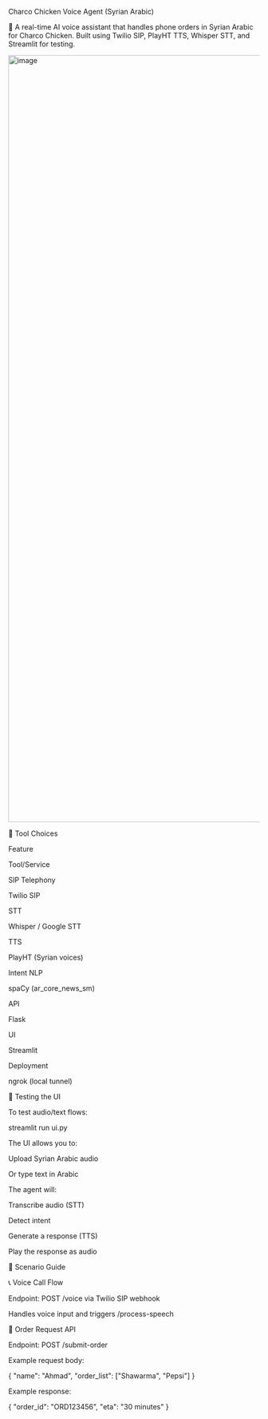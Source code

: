 Charco Chicken Voice Agent (Syrian Arabic)

👋 A real-time AI voice assistant that handles phone orders in Syrian Arabic for Charco Chicken. Built using Twilio SIP, PlayHT TTS, Whisper STT, and Streamlit for testing.

<img width="1024" height="1536" alt="image" src="https://github.com/user-attachments/assets/9ef9038b-5a99-443c-ba1d-beeafcf2f5bc" />


🔗 Tool Choices

Feature

Tool/Service

SIP Telephony

Twilio SIP

STT

Whisper / Google STT

TTS

PlayHT (Syrian voices)

Intent NLP

spaCy (ar_core_news_sm)

API

Flask

UI

Streamlit

Deployment

ngrok (local tunnel)

🧪 Testing the UI

To test audio/text flows:

streamlit run ui.py

The UI allows you to:

Upload Syrian Arabic audio

Or type text in Arabic

The agent will:

Transcribe audio (STT)

Detect intent

Generate a response (TTS)

Play the response as audio

🧹 Scenario Guide

📞 Voice Call Flow

Endpoint: POST /voice via Twilio SIP webhook

Handles voice input and triggers /process-speech

📅 Order Request API

Endpoint: POST /submit-order

Example request body:

{
  "name": "Ahmad",
  "order_list": ["Shawarma", "Pepsi"]
}

Example response:

{
  "order_id": "ORD123456",
  "eta": "30 minutes"
}

